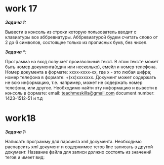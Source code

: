 # work 17

**_Задача 1:_**

Вывести в консоль из строки которую пользователь вводит с клавиатуры все
аббревиатуры. Аббревиатурой будем считать слово от 2 до 6 символов, состоящее
только из прописных букв, без чисел.


**_Задача *:_**

Программа на вход получает произвольный текст. В этом тексте может быть номер
документа(один или несколько), емейл и номер телефона. Номер документа в формате:
xxxx-xxxx-xx, где x - это любая цифра; номер телефона в формате: +(xx)xxxxxxx. Документ
может содержать не всю информацию, т.е. например, может не содержать номер
телефона, или другое. Необходимо найти эту информацию и вывести в консоль в
формате:
email: teachmeskills@gmail.com
document number: 1423-1512-51
и т.д

# work18

**_Задача 1:_**

Написать программу для парсинга xml документа. Необходимо распарсить xml документ и
содержимое тегов line записать в другой документ. Название файла для записи должно
состоять из значений тегов и имеет вид: <firstName>_<lastName>_<title>.txt

**_Задача *:_**

Дополнительно реализовать следующий функционал: если с консоли введено значение 1
распарсить документ с помощью SAX, если с консоли введено значение 2 - распарсить
документ с помощью DOM.
